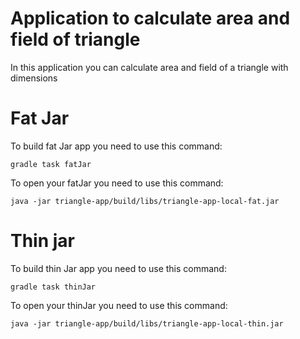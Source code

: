 # Application to calculate area and field of triangle

In this application you can calculate area and field of a triangle with dimensions


# Fat Jar

To build fat Jar app you need to use this command:

````
gradle task fatJar
````

To open your fatJar you need to use this command:

````
java -jar triangle-app/build/libs/triangle-app-local-fat.jar 
````

# Thin jar

To build thin Jar app you need to use this command:

````
gradle task thinJar
````

To open your thinJar you need to use this command: 

````
java -jar triangle-app/build/libs/triangle-app-local-thin.jar 
````
